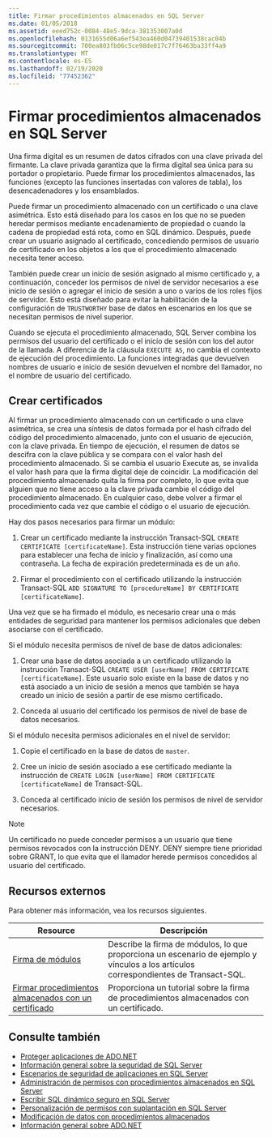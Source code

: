 ```yaml
---
title: Firmar procedimientos almacenados en SQL Server
ms.date: 01/05/2018
ms.assetid: eeed752c-0084-48e5-9dca-381353007a0d
ms.openlocfilehash: 0131655d06a6ef543ea460d04739401538cac04b
ms.sourcegitcommit: 700ea803fb06c5ce98de017c7f76463ba33ff4a9
ms.translationtype: MT
ms.contentlocale: es-ES
ms.lasthandoff: 02/19/2020
ms.locfileid: "77452362"
---
```

# <a name="signing-stored-procedures-in-sql-server"></a>Firmar procedimientos almacenados en SQL Server

Una firma digital es un resumen de datos cifrados con una clave privada del firmante. La clave privada garantiza que la firma digital sea única para su portador o propietario. Puede firmar los procedimientos almacenados, las funciones (excepto las funciones insertadas con valores de tabla), los desencadenadores y los ensamblados.

Puede firmar un procedimiento almacenado con un certificado o una clave asimétrica. Esto está diseñado para los casos en los que no se pueden heredar permisos mediante encadenamiento de propiedad o cuando la cadena de propiedad está rota, como en SQL dinámico. Después, puede crear un usuario asignado al certificado, concediendo permisos de usuario de certificado en los objetos a los que el procedimiento almacenado necesita tener acceso.

También puede crear un inicio de sesión asignado al mismo certificado y, a continuación, conceder los permisos de nivel de servidor necesarios a ese inicio de sesión o agregar el inicio de sesión a uno o varios de los roles fijos de servidor. Esto está diseñado para evitar la habilitación de la configuración de `TRUSTWORTHY` base de datos en escenarios en los que se necesitan permisos de nivel superior.

Cuando se ejecuta el procedimiento almacenado, SQL Server combina los permisos del usuario del certificado o el inicio de sesión con los del autor de la llamada. A diferencia de la cláusula `EXECUTE AS`, no cambia el contexto de ejecución del procedimiento. La funciones integradas que devuelven nombres de usuario e inicio de sesión devuelven el nombre del llamador, no el nombre de usuario del certificado.

## <a name="creating-certificates"></a>Crear certificados

Al firmar un procedimiento almacenado con un certificado o una clave asimétrica, se crea una síntesis de datos formada por el hash cifrado del código del procedimiento almacenado, junto con el usuario de ejecución, con la clave privada. En tiempo de ejecución, el resumen de datos se descifra con la clave pública y se compara con el valor hash del procedimiento almacenado. Si se cambia el usuario Execute as, se invalida el valor hash para que la firma digital deje de coincidir. La modificación del procedimiento almacenado quita la firma por completo, lo que evita que alguien que no tiene acceso a la clave privada cambie el código del procedimiento almacenado. En cualquier caso, debe volver a firmar el procedimiento cada vez que cambie el código o el usuario de ejecución.

Hay dos pasos necesarios para firmar un módulo:

1. Crear un certificado mediante la instrucción Transact-SQL `CREATE CERTIFICATE [certificateName]`. Esta instrucción tiene varias opciones para establecer una fecha de inicio y finalización, así como una contraseña. La fecha de expiración predeterminada es de un año.

1. Firmar el procedimiento con el certificado utilizando la instrucción Transact-SQL `ADD SIGNATURE TO [procedureName] BY CERTIFICATE [certificateName]`.

Una vez que se ha firmado el módulo, es necesario crear una o más entidades de seguridad para mantener los permisos adicionales que deben asociarse con el certificado.

Si el módulo necesita permisos de nivel de base de datos adicionales:

1. Crear una base de datos asociada a un certificado utilizando la instrucción Transact-SQL `CREATE USER [userName] FROM CERTIFICATE [certificateName]`. Este usuario solo existe en la base de datos y no está asociado a un inicio de sesión a menos que también se haya creado un inicio de sesión a partir de ese mismo certificado.

1. Conceda al usuario del certificado los permisos de nivel de base de datos necesarios.

Si el módulo necesita permisos adicionales en el nivel de servidor:

1. Copie el certificado en la base de datos de `master`.

1. Cree un inicio de sesión asociado a ese certificado mediante la instrucción de `CREATE LOGIN [userName] FROM CERTIFICATE [certificateName]` de Transact-SQL.

1. Conceda al certificado inicio de sesión los permisos de nivel de servidor necesarios.

> [!NOTE]
> Un certificado no puede conceder permisos a un usuario que tiene permisos revocados con la instrucción DENY. DENY siempre tiene prioridad sobre GRANT, lo que evita que el llamador herede permisos concedidos al usuario del certificado.

## <a name="external-resources"></a>Recursos externos

Para obtener más información, vea los recursos siguientes.

|Resource|Descripción|
|--------------|-----------------|
|[Firma de módulos](https://docs.microsoft.com/previous-versions/sql/sql-server-2008/ms345102(v=sql.100))|Describe la firma de módulos, lo que proporciona un escenario de ejemplo y vínculos a los artículos correspondientes de Transact-SQL.|
|[Firmar procedimientos almacenados con un certificado](/sql/relational-databases/tutorial-signing-stored-procedures-with-a-certificate)|Proporciona un tutorial sobre la firma de procedimientos almacenados con un certificado.|

## <a name="see-also"></a>Consulte también

- [Proteger aplicaciones de ADO.NET](../securing-ado-net-applications.md)
- [Información general sobre la seguridad de SQL Server](overview-of-sql-server-security.md)
- [Escenarios de seguridad de aplicaciones en SQL Server](application-security-scenarios-in-sql-server.md)
- [Administración de permisos con procedimientos almacenados en SQL Server](managing-permissions-with-stored-procedures-in-sql-server.md)
- [Escribir SQL dinámico seguro en SQL Server](writing-secure-dynamic-sql-in-sql-server.md)
- [Personalización de permisos con suplantación en SQL Server](customizing-permissions-with-impersonation-in-sql-server.md)
- [Modificación de datos con procedimientos almacenados](../modifying-data-with-stored-procedures.md)
- [Información general sobre ADO.NET](../ado-net-overview.md)
